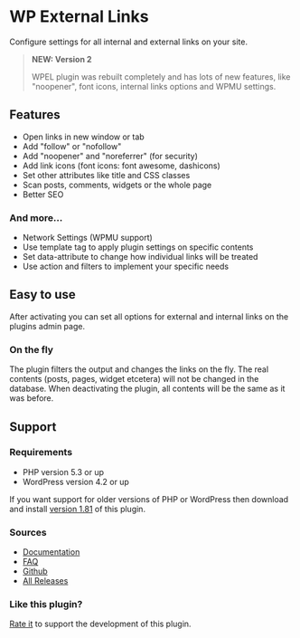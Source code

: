WP External Links
=================

Configure settings for all internal and external links on your site.

> **NEW: Version 2**
>
> WPEL plugin was rebuilt completely and has lots of new features, like "noopener", font icons, internal links options and WPMU settings.


Features
--------

 - Open links in new window or tab
 - Add "follow" or "nofollow"
 - Add "noopener" and "noreferrer" (for security)
 - Add link icons (font icons: font awesome, dashicons)
 - Set other attributes like title and CSS classes
 - Scan posts, comments, widgets or the whole page
 - Better SEO


### And more...

 - Network Settings (WPMU support)
 - Use template tag to apply plugin settings on specific contents
 - Set data-attribute to change how individual links will be treated
 - Use action and filters to implement your specific needs


Easy to use
-----------

After activating you can set all options for external and internal links on the plugins admin page.


### On the fly

The plugin filters the output and changes the links on the fly. The real contents (posts, pages, widget etcetera) will not be changed in the database.
When deactivating the plugin, all contents will be the same as it was before.


Support
-------

### Requirements

 - PHP version 5.3 or up
 - WordPress version 4.2 or up

If you want support for older versions of PHP or WordPress then download and install [version 1.81](https://downloads.wordpress.org/plugin/wp-external-links.1.81.zip) of this plugin.


### Sources

 - [Documentation](http://wordpress.org/extend/plugins/wp-external-links/other_notes/)
 - [FAQ](http://wordpress.org/extend/plugins/wp-external-links/faq/)
 - [Github](https://github.com/freelancephp/WP-External-Links)
 - [All Releases](https://wordpress.org/plugins/wp-external-links/developers/)


### Like this plugin?

[Rate it](http://wordpress.org/support/view/plugin-reviews/wp-external-links) to support the development of this plugin.

